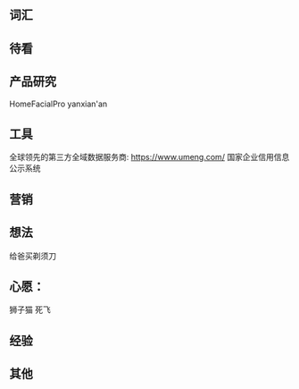 ## 词汇


## 待看


## 产品研究
HomeFacialPro yanxian'an

## 工具
全球领先的第三方全域数据服务商: https://www.umeng.com/ 
国家企业信用信息公示系统

## 营销


## 想法
给爸买剃须刀

## 心愿： 
狮子猫
死飞

## 经验


## 其他